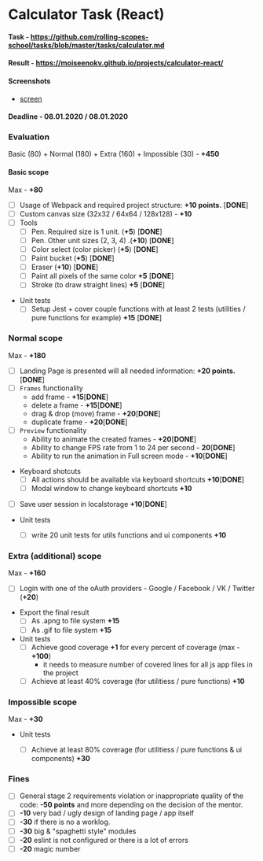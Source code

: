 # Calculator Task (React)

#### Task - https://github.com/rolling-scopes-school/tasks/blob/master/tasks/calculator.md
#### Result - https://moiseenokv.github.io/projects/calculator-react/

#### Screenshots

- [screen](https://prnt.sc/qkyb5m)


#### Deadline - 08.01.2020 / 08.01.2020

### Evaluation

Basic (80)  + Normal (180) + Extra (160) + Impossible (30) - **+450**

#### Basic scope 

Max - **+80**
- [ ] Usage of Webpack and required project structure: **+10 points.** [**DONE**]
- [ ] Custom canvas size (32x32 / 64x64 / 128x128) - **+10**
- [ ] Tools
  - [ ] Pen. Required size is 1 unit. (**+5**) [**DONE**]
  - [ ] Pen. Other unit sizes (2, 3, 4) .(**+10**) [**DONE**]
  - [ ] Color select (color picker) (**+5**) [**DONE**]
  - [ ] Paint bucket (**+5**) [**DONE**]
  - [ ] Eraser (**+10**) [**DONE**]
  - [ ] Paint all pixels of the same color **+5** [**DONE**]
  - [ ] Stroke (to draw straight lines) **+5** [**DONE**]

- Unit tests
  - [ ] Setup Jest + cover couple functions with at least 2 tests (utilities / pure functions for example) **+15** [**DONE**]

### Normal scope 

Max - **+180**
- [ ] Landing Page is presented will all needed information: **+20 points.** [**DONE**]
- [ ] `Frames` functionality
  - add frame - **+15**[**DONE**]
  - delete a frame - **+15**[**DONE**]
  - drag & drop (move) frame - **+20**[**DONE**]
  - duplicate frame - **+20**[**DONE**]
- [ ] `Preview` functionality
  - Ability to animate the created frames  - **+20**[**DONE**]
  - Ability to change FPS rate from 1 to 24 per second - **20**[**DONE**]
  - Ability to run the animation in Full screen mode - **+10**[**DONE**]
- Keyboard shotcuts
  - [ ] All actions should be available via keyboard shortcuts **+10**[**DONE**]
  - [ ] Modal window to change keyboard shortcuts **+10**
- [ ] Save user session in localstorage **+10**[**DONE**]
- Unit tests
  - [ ] write 20 unit tests for utils functions and ui components **+10**


### Extra (additional) scope
Max - **+160**
- [ ] Login with one of the oAuth providers - Google / Facebook / VK / Twitter (**+20**)
- Export the final result
    - [ ] As .apng to file system **+15**
    - [ ] As .gif to file system **+15**
- Unit tests
  - [ ] Achieve good coverage  **+1** for every percent of coverage (max - **+100**)
    - it needs to measure number of covered lines for all js app files in the project
  - [ ] Achieve at least 40% coverage (for utilitiess / pure functions) **+10**

### Impossible scope

Max - **+30**

- Unit tests
  - [ ] Achieve at least 80% coverage (for utilitiess / pure functions & ui components) **+30**


### Fines
- [ ] General stage 2 requirements violation or inappropriate quality of the code: **-50 points** and more depending on the decision of the mentor. 
- [ ] **-10** very bad / ugly design of landing page / app itself
- [ ] **-30** if there is no a worklog.
- [ ] **-30** big & "spaghetti style" modules
- [ ] **-20** eslint is not configured or there is a lot of errors
- [ ] **-20** magic number
